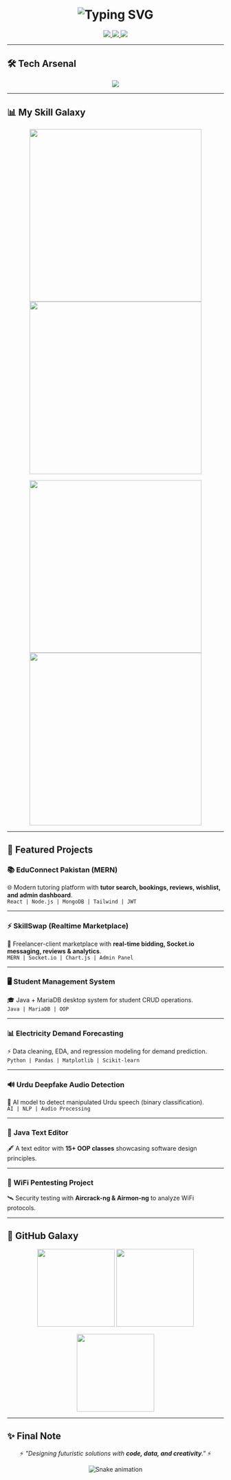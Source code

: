 <!-- 🚀 Futuristic GitHub Profile README for AsfandAhmed3 -->

<h1 align="center">
  <img src="https://readme-typing-svg.demolab.com?font=Orbitron&size=32&pause=1000&color=0FFBF9&center=true&vCenter=true&width=600&lines=👋+Hi,+I'm+Asfand+Ahmed;🚀+Software+Engineer;🤖+AI+%26+Data+Science+Explorer;🌐+Full+Stack+Developer;🔐+Cybersecurity+Learner" alt="Typing SVG" />
</h1>

<p align="center">
  <a href="mailto:asfandali406@gmail.com">
    <img src="https://img.shields.io/badge/Email-asfandali406%40gmail.com-FF4C4C?style=for-the-badge&logo=gmail&logoColor=white" />
  </a>
  <a href="https://www.linkedin.com/in/asfand-ahmed-209a10335/">
    <img src="https://img.shields.io/badge/LinkedIn-Asfand%20Ahmed-0A66C2?style=for-the-badge&logo=linkedin&logoColor=white" />
  </a>
  <img src="https://img.shields.io/badge/Software_Engineer-Futuristic-7A00FF?style=for-the-badge&logo=github&logoColor=white" />
</p>

---

## 🛠️ Tech Arsenal  

<p align="center">
  <img src="https://skillicons.dev/icons?i=java,cpp,python,js,ts,react,nodejs,mongodb,mysql,git,linux,tailwind&perline=6" />
</p>

---

## 📊 My Skill Galaxy  

<p align="center">
  <img src="https://github-profile-summary-cards.vercel.app/api/cards/repos-per-language?username=AsfandAhmed3&theme=tokyonight" width="400" />
  <img src="https://github-profile-summary-cards.vercel.app/api/cards/most-commit-language?username=AsfandAhmed3&theme=tokyonight" width="400" />
</p>

<p align="center">
  <img src="https://github-profile-summary-cards.vercel.app/api/cards/productive-time?username=AsfandAhmed3&theme=tokyonight&utcOffset=5" width="400" />
  <img src="https://github-profile-summary-cards.vercel.app/api/cards/stats?username=AsfandAhmed3&theme=tokyonight" width="400" />
</p>

---

## 🚀 Featured Projects  

### 📚 **EduConnect Pakistan (MERN)**  
🌐 Modern tutoring platform with **tutor search, bookings, reviews, wishlist, and admin dashboard**.  
`React | Node.js | MongoDB | Tailwind | JWT`  

---

### ⚡ **SkillSwap (Realtime Marketplace)**  
🛒 Freelancer-client marketplace with **real-time bidding, Socket.io messaging, reviews & analytics**.  
`MERN | Socket.io | Chart.js | Admin Panel`  

---

### 🖥️ **Student Management System**  
🎓 Java + MariaDB desktop system for student CRUD operations.  
`Java | MariaDB | OOP`  

---

### 📊 **Electricity Demand Forecasting**  
⚡ Data cleaning, EDA, and regression modeling for demand prediction.  
`Python | Pandas | Matplotlib | Scikit-learn`  

---

### 🔊 **Urdu Deepfake Audio Detection**  
🎤 AI model to detect manipulated Urdu speech (binary classification).  
`AI | NLP | Audio Processing`  

---

### 📝 **Java Text Editor**  
🖋️ A text editor with **15+ OOP classes** showcasing software design principles.  

---

### 🔐 **WiFi Pentesting Project**  
🛰️ Security testing with **Aircrack-ng & Airmon-ng** to analyze WiFi protocols.  

---

## 🌌 GitHub Galaxy  

<p align="center">
  <img src="https://github-readme-streak-stats.herokuapp.com/?user=AsfandAhmed3&theme=tokyonight&hide_border=true" height="180" />
  <img src="https://github-readme-stats.vercel.app/api?username=AsfandAhmed3&show_icons=true&theme=tokyonight&hide_border=true" height="180" />
</p>

<p align="center">
  <img src="https://github-readme-stats.vercel.app/api/top-langs/?username=AsfandAhmed3&layout=donut&theme=radical&hide_border=true" height="180" />
</p>

---

## ✨ Final Note  

<p align="center">
  ⚡ <i>"Designing futuristic solutions with <b>code, data, and creativity</b>."</i> ⚡
</p>

<!-- Futuristic Wave Footer -->
<p align="center">
  <img src="https://raw.githubusercontent.com/AsfandAhmed3/AsfandAhmed3/output/github-contribution-grid-snake.svg" alt="Snake animation" />
</p>

